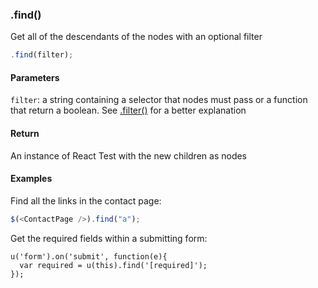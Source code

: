 ### .find()

Get all of the descendants of the nodes with an optional filter

```js
.find(filter);
```

#### Parameters

`filter`: a string containing a selector that nodes must pass or a function that return a boolean. See [.filter()](#filter) for a better explanation

#### Return

An instance of React Test with the new children as nodes

#### Examples

Find all the links in the contact page:

```js
$(<ContactPage />).find("a");
```

Get the required fields within a submitting form:

```
u('form').on('submit', function(e){
  var required = u(this).find('[required]');
});
```

